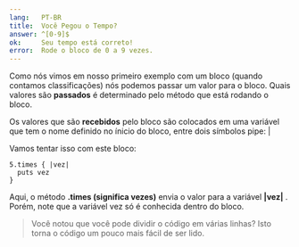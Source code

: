 ```yaml
---
lang:   PT-BR
title:  Você Pegou o Tempo?
answer: ^[0-9]$
ok:     Seu tempo está correto!
error:  Rode o bloco de 0 a 9 vezes.
---
```


Como nós vimos em nosso primeiro exemplo com um bloco (quando contamos classificações) nós podemos passar um valor para o bloco.
Quais valores são __passados__ é determinado pelo método que está rodando o bloco.

Os valores que são __recebidos__ pelo bloco são colocados em uma variável que tem o nome definido no ínicio do bloco,
entre dois símbolos pipe: |

Vamos tentar isso com este bloco:

    5.times { |vez|
      puts vez
    }

Aqui, o método __.times (significa vezes)__ envia o valor para a variável __|vez|__ . Porém, note que a variável vez só é conhecida dentro do bloco.

> Você notou que você pode dividir o código em várias linhas? Isto torna o código um pouco mais fácil de ser lido.

